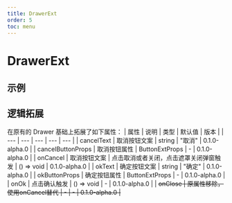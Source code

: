 ```yaml
---
title: DrawerExt
order: 5
toc: menu
---
```


# DrawerExt

## 示例
<code src="../../packages/antd-ext/examples/DrawerExt"></code>

## 逻辑拓展
在原有的 Drawer 基础上拓展了如下属性：
| 属性 | 说明 | 类型 | 默认值 | 版本 |
| --- | --- | --- | --- | --- |
| cancelText | 取消按钮文案 | string | "取消" | 0.1.0-alpha.0 |
| cancelButtonProps | 取消按钮属性 | ButtonExtProps | - | 0.1.0-alpha.0 |
| onCancel | 取消按钮文案 | 点击取消或者关闭，点击遮罩关闭弹窗触发 | () => void | 0.1.0-alpha.0 |
| okText | 确定按钮文案 | string | "确定" | 0.1.0-alpha.0 |
| okButtonProps | 确定按钮属性 | ButtonExtProps | - | 0.1.0-alpha.0 |
| onOk | 点击确认触发 | () => void | - | 0.1.0-alpha.0 |
| <del>onClose<del> | 原属性移除，使用onCancel替代 | - | - | 0.1.0-alpha.0 |

